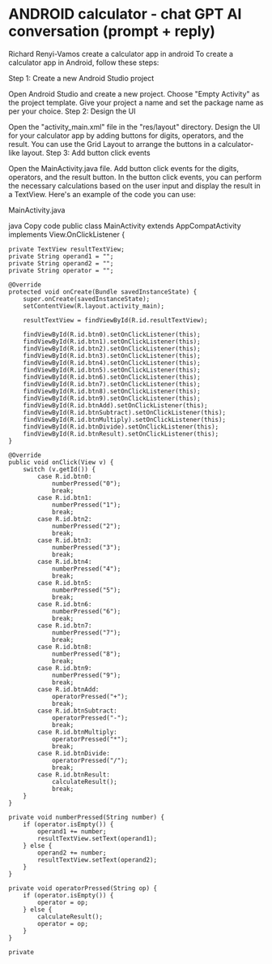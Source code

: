 # ANDROID calculator - chat GPT AI conversation (prompt + reply)

Richard Renyi-Vamos
create a calculator app in android
To create a calculator app in Android, follow these steps:

Step 1: Create a new Android Studio project

Open Android Studio and create a new project.
Choose "Empty Activity" as the project template.
Give your project a name and set the package name as per your choice.
Step 2: Design the UI

Open the "activity_main.xml" file in the "res/layout" directory.
Design the UI for your calculator app by adding buttons for digits, operators, and the result.
You can use the Grid Layout to arrange the buttons in a calculator-like layout.
Step 3: Add button click events

Open the MainActivity.java file.
Add button click events for the digits, operators, and the result button.
In the button click events, you can perform the necessary calculations based on the user input and display the result in a TextView.
Here's an example of the code you can use:

MainActivity.java

java
Copy code
public class MainActivity extends AppCompatActivity implements View.OnClickListener {

    private TextView resultTextView;
    private String operand1 = "";
    private String operand2 = "";
    private String operator = "";

    @Override
    protected void onCreate(Bundle savedInstanceState) {
        super.onCreate(savedInstanceState);
        setContentView(R.layout.activity_main);

        resultTextView = findViewById(R.id.resultTextView);

        findViewById(R.id.btn0).setOnClickListener(this);
        findViewById(R.id.btn1).setOnClickListener(this);
        findViewById(R.id.btn2).setOnClickListener(this);
        findViewById(R.id.btn3).setOnClickListener(this);
        findViewById(R.id.btn4).setOnClickListener(this);
        findViewById(R.id.btn5).setOnClickListener(this);
        findViewById(R.id.btn6).setOnClickListener(this);
        findViewById(R.id.btn7).setOnClickListener(this);
        findViewById(R.id.btn8).setOnClickListener(this);
        findViewById(R.id.btn9).setOnClickListener(this);
        findViewById(R.id.btnAdd).setOnClickListener(this);
        findViewById(R.id.btnSubtract).setOnClickListener(this);
        findViewById(R.id.btnMultiply).setOnClickListener(this);
        findViewById(R.id.btnDivide).setOnClickListener(this);
        findViewById(R.id.btnResult).setOnClickListener(this);
    }

    @Override
    public void onClick(View v) {
        switch (v.getId()) {
            case R.id.btn0:
                numberPressed("0");
                break;
            case R.id.btn1:
                numberPressed("1");
                break;
            case R.id.btn2:
                numberPressed("2");
                break;
            case R.id.btn3:
                numberPressed("3");
                break;
            case R.id.btn4:
                numberPressed("4");
                break;
            case R.id.btn5:
                numberPressed("5");
                break;
            case R.id.btn6:
                numberPressed("6");
                break;
            case R.id.btn7:
                numberPressed("7");
                break;
            case R.id.btn8:
                numberPressed("8");
                break;
            case R.id.btn9:
                numberPressed("9");
                break;
            case R.id.btnAdd:
                operatorPressed("+");
                break;
            case R.id.btnSubtract:
                operatorPressed("-");
                break;
            case R.id.btnMultiply:
                operatorPressed("*");
                break;
            case R.id.btnDivide:
                operatorPressed("/");
                break;
            case R.id.btnResult:
                calculateResult();
                break;
        }
    }

    private void numberPressed(String number) {
        if (operator.isEmpty()) {
            operand1 += number;
            resultTextView.setText(operand1);
        } else {
            operand2 += number;
            resultTextView.setText(operand2);
        }
    }

    private void operatorPressed(String op) {
        if (operator.isEmpty()) {
            operator = op;
        } else {
            calculateResult();
            operator = op;
        }
    }

    private
